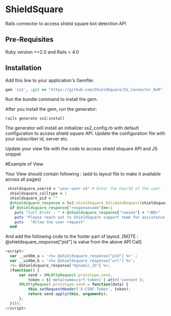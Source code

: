 # ShieldSquare

Rails connector to access shield square bot detection API

## Pre-Requisites
Ruby version >=2.0 and Rails < 4.0

## Installation

Add this line to your application's Gemfile:

```ruby
gem 'ss2', :git => "https://github.com/ShieldSquare/SS_Connector_RoR"
```
Run the bundle command to install the gem.

After you install the gem, run the generator:

``` 
rails generate ss2:install
```

The generator will install an initializer ss2_config.rb with default configuration to access shield square API.  Update the configuration file with your subscriber id, server etc.

Update your view file with the code to access shield shquare API and JS snippet

#Example of View

Your View should contain following : (add to layout file to make it available across all pages)

```ruby
 shieldsquare_userid = "your-user-id" # Enter the UserID of the user
  shieldsquare_calltype = 1
  shieldsquare_pid = ""
  @shieldsquare_response = Ss2.shieldsquare_ValidateRequest(shieldsquare_userid, shieldsquare_calltype, shieldsquare_pid, request, cookies)
  if @shieldsquare_response["responsecode"]==-1
    puts "Curl Error - " + @shieldsquare_response["reason"] + "<BR>"
    puts "Please reach out to ShieldSquare support team for assistance <BR>"
    puts   "Allow the user request"
  end
```
And add the following code to the footer part of layout.
[NOTE : @shieldsquare_response["pid"] is value from the above API Call]

```javascript
<script>
  var __uzdbm_a = '<%= @shieldsquare_response["pid"] %>' ;
  var __uzdbm_b = '<%= @shieldsquare_response["url"] %>';
  <%= @shieldsquare_response["dynamic_JS"] %>;
  (function() {
      var send = XMLHttpRequest.prototype.send,
          token = $('meta[name=csrf-token]').attr('content');
      XMLHttpRequest.prototype.send = function(data) {
          this.setRequestHeader('X-CSRF-Token', token);
          return send.apply(this, arguments);
      };
  }());
</script>
```

